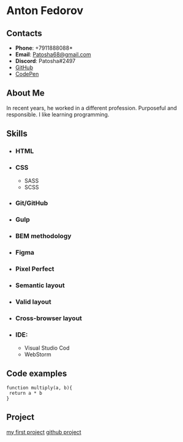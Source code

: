 # Anton Fedorov

## Contacts

* __Phone__: +7911888088*
* __Email__: Patosha68@gmail.com
* __Discord__: Patosha#2497
* [GitHub](https://github.com/Patosha)
* [CodePen](https://www.codewars.com/users/Patosha)

## About Me

In recent years, he worked in a different profession. Purposeful and responsible. 
I like learning programming.

## Skills

* ### HTML
* ### CSS
  * SASS 
  * SCSS
* ### Git/GitHub
* ### Gulp
* ### BEM methodology 
* ### Figma
* ### Pixel Perfect
* ### Semantic layout
* ### Valid layout
* ### Cross-browser layout
* ### IDE:
  * Visual Studio Cod
  * WebStorm

## Code examples 
```
function multiply(a, b){
 return a * b
}
```
## Project
 
[my first project](https://patosha.github.io/portfolio/) 
[github project](https://github.com/Patosha/portfolio) 

